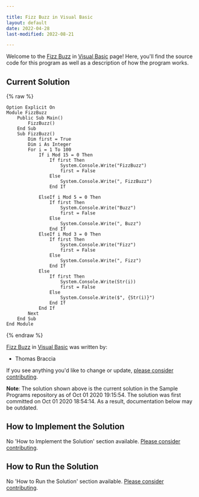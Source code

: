 ```yaml
---

title: Fizz Buzz in Visual Basic
layout: default
date: 2022-04-28
last-modified: 2022-08-21

---
```


Welcome to the [Fizz Buzz](https://sampleprograms.io/projects/fizz-buzz) in [Visual Basic](https://sampleprograms.io/languages/visual-basic) page! Here, you'll find the source code for this program as well as a description of how the program works.

## Current Solution

{% raw %}

```visual basic
Option Explicit On
Module FizzBuzz
    Public Sub Main()
        FizzBuzz()
    End Sub
    Sub FizzBuzz()
        Dim first = True
        Dim i As Integer
        For i = 1 To 100
            If i Mod 15 = 0 Then
                If first Then
                    System.Console.Write("FizzBuzz")
                    first = False
                Else
                    System.Console.Write(", FizzBuzz")
                End If

            ElseIf i Mod 5 = 0 Then
                If first Then
                    System.Console.Write("Buzz")
                    first = False
                Else
                    System.Console.Write(", Buzz")
                End If
            ElseIf i Mod 3 = 0 Then
                If first Then
                    System.Console.Write("Fizz")
                    first = False
                Else
                    System.Console.Write(", Fizz")
                End If
            Else
                If first Then
                    System.Console.Write(Str(i))
                    first = False
                Else
                    System.Console.Write($", {Str(i)}")
                End If
            End If
        Next
    End Sub
End Module
```

{% endraw %}

[Fizz Buzz](https://sampleprograms.io/projects/fizz-buzz) in [Visual Basic](https://sampleprograms.io/languages/visual-basic) was written by:

- Thomas Braccia

If you see anything you'd like to change or update, [please consider contributing](https://github.com/TheRenegadeCoder/sample-programs).

**Note**: The solution shown above is the current solution in the Sample Programs repository as of Oct 01 2020 19:15:54. The solution was first committed on Oct 01 2020 18:54:14. As a result, documentation below may be outdated.

## How to Implement the Solution

No 'How to Implement the Solution' section available. [Please consider contributing](https://github.com/TheRenegadeCoder/sample-programs-website).

## How to Run the Solution

No 'How to Run the Solution' section available. [Please consider contributing](https://github.com/TheRenegadeCoder/sample-programs-website).